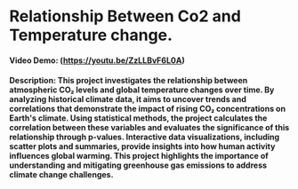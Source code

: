 # Relationship Between Co2 and Temperature change.

#### Video Demo: (https://youtu.be/ZzLLBvF6L0A)

#### Description: This project investigates the relationship between atmospheric CO₂ levels and global temperature changes over time. By analyzing historical climate data, it aims to uncover trends and correlations that demonstrate the impact of rising CO₂ concentrations on Earth's climate. Using statistical methods, the project calculates the correlation between these variables and evaluates the significance of this relationship through p-values. Interactive data visualizations, including scatter plots and summaries, provide insights into how human activity influences global warming. This project highlights the importance of understanding and mitigating greenhouse gas emissions to address climate change challenges.
